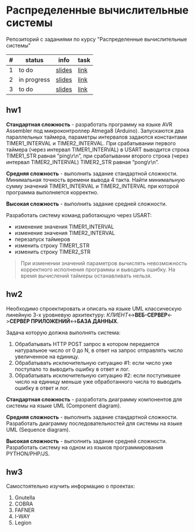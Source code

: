 # Распределенные вычислительные системы

Репозиторий с заданиями по курсу "Распределенные вычислительные системы"

|  #  |   status    |              info               |     task     |
| --- | ----------- | ------------------------------- | ------------ |
| 1   | to do       | [slides](http://tiny.cc/i7iqdz) | [link](#hw1) |
| 2   | in progress | [slides](http://tiny.cc/7ojqdz) | [link](#hw2) |
| 3   | to do       | [slides](http://tiny.cc/vyjqdz) | [link](#hw3) |

## hw1

**Стандартная сложность** - разработать программу на языке AVR Assembler под микроконтроллер Atmega8 (Arduino). Запускаются два параллельных таймера, параметры интервалов задаются константами TIMER1_INTERVAL и TIMER2_INTERVAL. При срабатывании первого таймера (через интервал TIMER1_INTERVAL) в USART выводится строка TIMER1_STR равная “ping\r\n”, при срабатывании второго строка (через интервал TIMER2_INTERVAL) TIMER2_STR равная “pong\r\n”.

**Средняя сложность** - выполнить задание стандартной сложности. Минимальная точность времени вывода 4 такта. Найти минимальную сумму значений TIMER1_INTERVAL и TIMER2_INTERVAL при которой программа выполняется корректно.

**Высокая сложность** - выполнить задание средней сложности.

Разработать систему команд работающую через USART:

* изменение значения TIMER1_INTERVAL
* изменение значения TIMER2_INTERVAL
* перезапуск таймеров
* изменить строку TIMER1_STR
* изменить строку  TIMER2_STR

> При изменении значений параметров вычислять невозможность корректного исполнения программы и выводить ошибку. На время вычислений таймеры останавливать нельзя.

## hw2

Необходимо спроектировать и описать на языке UML  классическую линейную 3-х уровневую архитектуру: *КЛИЕНТ*<->**ВЕБ-СЕРВЕР**<->**СЕРВЕР ПРИЛОЖЕНИЙ**<->**БАЗА ДАННЫХ**.

Задача которую должна выполнять система:

1. Обрабатывать HTTP POST запрос в котором передается натуральное число от 0 до N, в ответ на запрос отправлять число увеличенное на единицу.
2. Обрабатывать исключительную ситуацию #1: если число уже поступало то выводить ошибку в ответ и лог.
3. Обрабатывать исключительную ситуацию #2: если поступившее число на единицу меньше уже обработанного числа то выводить ошибку в ответ и лог.

**Стандартная сложность** - разработать диаграмму компонентов для системы на языке UML (Component diagram).

**Средняя сложность** - выполнить задание стандартной сложности. Разработать диаграмму последовательностей для системы на языке UML (Sequence diagram).

**Высокая сложность** - выполнить задание средней сложности. Разработать систему на одном из языков программирования PYTHON/PHP/JS.

## hw3

Самостоятельно изучить информацию о проектах:

1. Gnutella
2. COBRA
3. FAFNER
4. I-WAY
5. Legion
